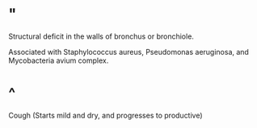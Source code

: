 # "

Structural deficit in the walls of bronchus or bronchiole.

Associated with Staphylococcus aureus, Pseudomonas aeruginosa, and Mycobacteria avium complex.

# ^

Cough
(Starts mild and dry, and progresses to productive)
